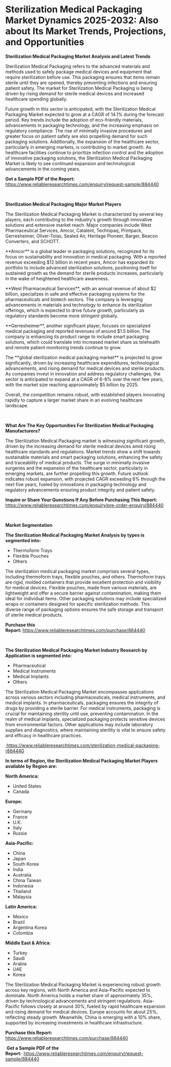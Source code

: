 <p><h1>Sterilization Medical Packaging Market Dynamics 2025-2032: Also about Its Market Trends, Projections, and Opportunities</h1></p><p><strong>Sterilization Medical Packaging Market Analysis and Latest Trends</strong></p>
<p><p>Sterilization Medical Packaging refers to the advanced materials and methods used to safely package medical devices and equipment that require sterilization before use. This packaging ensures that items remain sterile until they are opened, thereby preventing infections and ensuring patient safety. The market for Sterilization Medical Packaging is being driven by rising demand for sterile medical devices and increased healthcare spending globally.</p><p>Future growth in this sector is anticipated, with the Sterilization Medical Packaging Market expected to grow at a CAGR of 14.1% during the forecast period. Key trends include the adoption of eco-friendly materials, advancements in packaging technology, and the increasing emphasis on regulatory compliance. The rise of minimally invasive procedures and greater focus on patient safety are also propelling demand for such packaging solutions. Additionally, the expansion of the healthcare sector, particularly in emerging markets, is contributing to market growth. As healthcare facilities continue to prioritize infection control and the adoption of innovative packaging solutions, the Sterilization Medical Packaging Market is likely to see continued expansion and technological advancements in the coming years.</p></p>
<p><strong>Get a Sample PDF of the Report:&nbsp;</strong> <a href="https://www.reliableresearchtimes.com/enquiry/request-sample/884440?utm_campaign=2233&utm_medium=2&utm_source=Github&utm_content=ia&utm_term=19042025&utm_id=sterilization-medical-packaging">https://www.reliableresearchtimes.com/enquiry/request-sample/884440</a></p>
<p>&nbsp;</p>
<p><strong>Sterilization Medical Packaging Major Market Players</strong></p>
<p><p>The Sterilization Medical Packaging Market is characterized by several key players, each contributing to the industry's growth through innovative solutions and extensive market reach. Major companies include West Pharmaceutical Services, Amcor, Catalent, Technipaq, Printpack, Gerresheimer, Oliver-Tolas, Sealed Air, Heritage Pioneer, Barger, Beacon Converters, and SCHOTT.</p><p>**Amcor** is a global leader in packaging solutions, recognized for its focus on sustainability and innovation in medical packaging. With a reported revenue exceeding $12 billion in recent years, Amcor has expanded its portfolio to include advanced sterilization solutions, positioning itself for sustained growth as the demand for sterile products increases, particularly in the wake of heightened healthcare awareness.</p><p>**West Pharmaceutical Services**, with an annual revenue of about $2 billion, specializes in safe and effective packaging systems for the pharmaceuticals and biotech sectors. The company is leveraging advancements in materials and technology to enhance its sterilization offerings, which is expected to drive future growth, particularly as regulatory standards become more stringent globally.</p><p>**Gerresheimer**, another significant player, focuses on specialized medical packaging and reported revenues of around $1.5 billion. The company is enhancing its product range to include smart packaging solutions, which could translate into increased market share as telehealth and remote patient monitoring trends continue to grow.</p><p>The **global sterilization medical packaging market** is projected to grow significantly, driven by increasing healthcare expenditures, technological advancements, and rising demand for medical devices and sterile products. As companies invest in innovation and address regulatory challenges, the sector is anticipated to expand at a CAGR of 6-8% over the next few years, with the market size reaching approximately $5 billion by 2025. </p><p>Overall, the competition remains robust, with established players innovating rapidly to capture a larger market share in an evolving healthcare landscape.</p></p>
<p>&nbsp;</p>
<p><strong>What Are The Key Opportunities For Sterilization Medical Packaging Manufacturers?</strong></p>
<p><p>The Sterilization Medical Packaging market is witnessing significant growth, driven by the increasing demand for sterile medical devices amid rising healthcare standards and regulations. Market trends show a shift towards sustainable materials and smart packaging solutions, enhancing the safety and traceability of medical products. The surge in minimally invasive surgeries and the expansion of the healthcare sector, particularly in emerging markets, are further propelling this growth. Future outlook indicates robust expansion, with projected CAGR exceeding 6% through the next five years, fueled by innovations in packaging technology and regulatory advancements ensuring product integrity and patient safety.</p></p>
<p><strong>Inquire or Share Your Questions If Any Before Purchasing This Report:</strong> <a href="https://www.reliableresearchtimes.com/enquiry/pre-order-enquiry/884440?utm_campaign=2233&utm_medium=2&utm_source=Github&utm_content=ia&utm_term=19042025&utm_id=sterilization-medical-packaging">https://www.reliableresearchtimes.com/enquiry/pre-order-enquiry/884440</a></p>
<p>&nbsp;</p>
<p><strong>Market Segmentation</strong></p>
<p><strong>The Sterilization Medical Packaging Market Analysis by types is segmented into:</strong></p>
<p><ul><li>Thermoform Trays</li><li>Flexible Pouches</li><li>Others</li></ul></p>
<p><p>The sterilization medical packaging market comprises several types, including thermoform trays, flexible pouches, and others. Thermoform trays are rigid, molded containers that provide excellent protection and visibility for medical devices. Flexible pouches, made from various materials, are lightweight and offer a secure barrier against contamination, making them ideal for individual items. Other packaging solutions may include specialized wraps or containers designed for specific sterilization methods. This diverse range of packaging options ensures the safe storage and transport of sterile medical products.</p></p>
<p><strong>Purchase this Report:&nbsp;</strong><a href="https://www.reliableresearchtimes.com/purchase/884440?utm_campaign=2233&utm_medium=2&utm_source=Github&utm_content=ia&utm_term=19042025&utm_id=sterilization-medical-packaging">https://www.reliableresearchtimes.com/purchase/884440</a></p>
<p>&nbsp;</p>
<p><strong>The Sterilization Medical Packaging Market Industry Research by Application is segmented into:</strong></p>
<p><ul><li>Pharmaceutical</li><li>Medical Instruments</li><li>Medical Implants</li><li>Others</li></ul></p>
<p><p>The Sterilization Medical Packaging Market encompasses applications across various sectors including pharmaceuticals, medical instruments, and medical implants. In pharmaceuticals, packaging ensures the integrity of drugs by providing a sterile barrier. For medical instruments, packaging is crucial for maintaining sterility until use, preventing contamination. In the realm of medical implants, specialized packaging protects sensitive devices from environmental factors. Other applications may include laboratory supplies and diagnostics, where maintaining sterility is vital to ensure safety and efficacy in healthcare practices.</p></p>
<p><a href="https://www.reliableresearchtimes.com/sterilization-medical-packaging-r884440?utm_campaign=2233&utm_medium=2&utm_source=Github&utm_content=ia&utm_term=19042025&utm_id=sterilization-medical-packaging">&nbsp;https://www.reliableresearchtimes.com/sterilization-medical-packaging-r884440</a></p>
<p><strong>In terms of Region, the Sterilization Medical Packaging Market Players available by Region are:</strong></p>
<p>
    <p> <strong> North America: </strong>
        <ul>
            <li>United States</li>
            <li>Canada</li>
        </ul>
        </p> 
    <p> <strong> Europe: </strong>
        <ul>
            <li>Germany</li>
            <li>France</li>
            <li>U.K.</li>
            <li>Italy</li>
            <li>Russia</li>
        </ul>
        </p> 
    <p> <strong> Asia-Pacific: </strong>
        <ul>
            <li>China</li>
            <li>Japan</li>
            <li>South Korea</li>
            <li>India</li>
            <li>Australia</li>
            <li>China Taiwan</li>
            <li>Indonesia</li>
            <li>Thailand</li>
            <li>Malaysia</li>
        </ul>
        </p> 
    <p> <strong> Latin America: </strong>
        <ul>
            <li>Mexico</li>
            <li>Brazil</li>
            <li>Argentina Korea</li>
            <li>Colombia</li>
        </ul>
        </p> 
    <p> <strong> Middle East & Africa: </strong>
        <ul>
            <li>Turkey</li>
            <li>Saudi</li>
            <li>Arabia</li>
            <li>UAE</li>
            <li>Korea</li>
        </ul>
    </p>
    </p>
<p><p>The Sterilization Medical Packaging Market is experiencing robust growth across key regions, with North America and Asia-Pacific expected to dominate. North America holds a market share of approximately 35%, driven by technological advancements and stringent regulations. Asia-Pacific follows closely at around 30%, fueled by rapid healthcare expansion and rising demand for medical devices. Europe accounts for about 25%, reflecting steady growth. Meanwhile, China is emerging with a 10% share, supported by increasing investments in healthcare infrastructure.</p></p>
<p><strong>Purchase this Report: </strong><a href="https://www.reliableresearchtimes.com/purchase/884440?utm_campaign=2233&utm_medium=2&utm_source=Github&utm_content=ia&utm_term=19042025&utm_id=sterilization-medical-packaging">https://www.reliableresearchtimes.com/purchase/884440</a></p>
<p>&nbsp;<strong>Get a Sample PDF of the Report:&nbsp;&nbsp;</strong><a href="https://www.reliableresearchtimes.com/enquiry/request-sample/884440?utm_campaign=2233&utm_medium=2&utm_source=Github&utm_content=ia&utm_term=19042025&utm_id=sterilization-medical-packaging">https://www.reliableresearchtimes.com/enquiry/request-sample/884440</a></p>
<p><strong></strong></p>
<p><p></p><p></p><p></p></p>